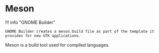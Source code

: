 # Meson

!!! info "GNOME Builder"

    GNOME Builder creates a meson.build file as part of the template it provides for new GTK applications.

Meson is a build tool used for compiled languages.

